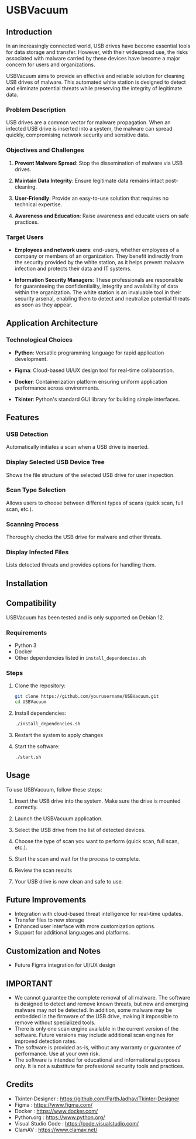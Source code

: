# USBVacuum

## Introduction

In an increasingly connected world, USB drives have become essential tools for data storage and transfer. However, with their widespread use, the risks associated with malware carried by these devices have become a major concern for users and organizations.

USBVacuum aims to provide an effective and reliable solution for cleaning USB drives of malware. This automated white station is designed to detect and eliminate potential threats while preserving the integrity of legitimate data.

### Problem Description

USB drives are a common vector for malware propagation. When an infected USB drive is inserted into a system, the malware can spread quickly, compromising network security and sensitive data.

### Objectives and Challenges

1. **Prevent Malware Spread**: Stop the dissemination of malware via USB drives.

2. **Maintain Data Integrity**: Ensure legitimate data remains intact post-cleaning.

3. **User-Friendly**: Provide an easy-to-use solution that requires no technical expertise.

4. **Awareness and Education**: Raise awareness and educate users on safe practices.

### Target Users

- **Employees and network users**: end-users, whether employees of a company or members of an organization. They benefit indirectly from the security provided by the white station, as it helps prevent malware infection and protects their data and IT systems.

- **Information Security Managers**: These professionals are responsible for guaranteeing the confidentiality, integrity and availability of data within the organization. The white station is an invaluable tool in their security arsenal, enabling them to detect and neutralize potential threats as soon as they appear.

## Application Architecture

### Technological Choices

- **Python**: Versatile programming language for rapid application development.

- **Figma**: Cloud-based UI/UX design tool for real-time collaboration.

- **Docker**: Containerization platform ensuring uniform application performance across environments.

- **Tkinter**: Python's standard GUI library for building simple interfaces.

## Features

### USB Detection

Automatically initiates a scan when a USB drive is inserted.

### Display Selected USB Device Tree

Shows the file structure of the selected USB drive for user inspection.

### Scan Type Selection

Allows users to choose between different types of scans (quick scan, full scan, etc.).

### Scanning Process

Thoroughly checks the USB drive for malware and other threats.

### Display Infected Files

Lists detected threats and provides options for handling them.

## Installation

## Compatibility

USBVacuum has been tested and is only supported on Debian 12.

### Requirements

- Python 3
- Docker
- Other dependencies listed in `install_dependencies.sh`

### Steps

1. Clone the repository:
    ```bash
    git clone https://github.com/yourusername/USBVacuum.git
    cd USBVacuum
    ```

2. Install dependencies:
    ```bash
    ./install_dependencies.sh
    ```

4. Restart the system to apply changes

3. Start the software:
    ```bash
    ./start.sh
    ```

## Usage

To use USBVacuum, follow these steps:

1. Insert the USB drive into the system. Make sure the drive is mounted correctly.

2. Launch the USBVacuum application.

3. Select the USB drive from the list of detected devices.

4. Choose the type of scan you want to perform (quick scan, full scan, etc.).

5. Start the scan and wait for the process to complete.

6. Review the scan results

7. Your USB drive is now clean and safe to use.

## Future Improvements

- Integration with cloud-based threat intelligence for real-time updates.
- Transfer files to new storage
- Enhanced user interface with more customization options.
- Support for additional languages and platforms.

## Customization and Notes

- Future Figma integration for UI/UX design

## IMPORTANT

- We cannot guarantee the complete removal of all malware. The software is designed to detect and remove known threats, but new and emerging malware may not be detected. In addition, some malware may be embedded in the firmware of the USB drive, making it impossible to remove without specialized tools.
- There is only one scan engine available in the current version of the software. Future versions may include additional scan engines for improved detection rates.
- The software is provided as-is, without any warranty or guarantee of performance. Use at your own risk.
- The software is intended for educational and informational purposes only. It is not a substitute for professional security tools and practices.

## Credits

- Tkinter-Designer : https://github.com/ParthJadhav/Tkinter-Designer
- Figma : https://www.figma.com/
- Docker : https://www.docker.com/
- Python.org : https://www.python.org/
- Visual Studio Code : https://code.visualstudio.com/
- ClamAV : https://www.clamav.net/
